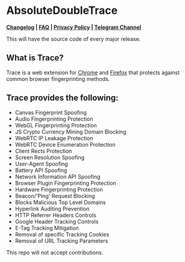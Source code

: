 
# AbsoluteDoubleTrace

**[Changelog](https://absolutedouble.co.uk/trace/information.html) | [FAQ](https://absolutedouble.co.uk/trace/faq.html) | [Privacy Policy](https://absolutedouble.co.uk/trace/privacy.html) | [Telegram Channel](https://t.me/trace_extension)**

This will have the source code of every major release.

## What is Trace?
Trace is a web extension for [Chrome](https://chrome.google.com/webstore/detail/trace-online-tracking-pro/njkmjblmcfiobddjgebnoeldkjcplfjb) and [Firefox](https://addons.mozilla.org/en-GB/firefox/addon/absolutedouble-trace/) that protects against common browser fingerprinting methods.

## Trace provides the following:
 - Canvas Fingerprint Spoofing
 - Audio Fingerprinting Protection
 - WebGL Fingerprinting Protection
 - JS Crypto Currency Mining Domain Blocking
 - WebRTC IP Leakage Protection
 - WebRTC Device Enumeration Protection
 - Client Rects Protection
 - Screen Resolution Spoofing
 - User-Agent Spoofing
 - Battery API Spoofing
 - Network Information API Spoofing
 - Browser Plugin Fingerprinting Protection
 - Hardware Fingerprinting Protection
 - Beacon/'Ping' Request Blocking
 - Blocks Malicious Top Level Domains
 - Hyperlink Auditing Prevention
 - HTTP Referrer Headers Controls
 - Google Header Tracking Controls
 - E-Tag Tracking Mitigation
 - Removal of specific Tracking Cookies
 - Removal of URL Tracking Parameters

This repo will not accept contributions.
